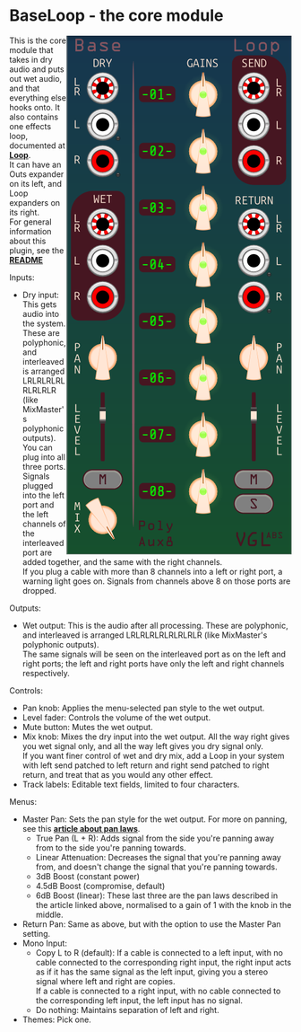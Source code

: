 # BaseLoop - the core module

<img src="BaseLoop.png" align="right">

This is the core module that takes in dry audio and puts out wet audio, and that everything else hooks onto. It also contains one effects loop, documented at **[Loop](loop.md)**.  
It can have an Outs expander on its left, and Loop expanders on its right.  
For general information about this plugin, see the **[README](../README.md)**

Inputs:
- Dry input: This gets audio into the system. These are polyphonic, and interleaved is arranged LRLRLRLRLRLRLRLR (like MixMaster's polyphonic outputs).  
You can plug into all three ports. Signals plugged into the left port and the left channels of the interleaved port are added together, and the same with the right channels.  
If you plug a cable with more than 8 channels into a left or right port, a warning light goes on. Signals from channels above 8 on those ports are dropped.

Outputs:
- Wet output: This is the audio after all processing. These are polyphonic, and interleaved is arranged LRLRLRLRLRLRLRLR (like MixMaster's polyphonic outputs).  
The same signals will be seen on the interleaved port as on the left and right ports; the left and right ports have only the left and right channels respectively.

Controls:
- Pan knob: Applies the menu-selected pan style to the wet output.
- Level fader: Controls the volume of the wet output.
- Mute button: Mutes the wet output.
- Mix knob: Mixes the dry input into the wet output. All the way right gives you wet signal only, and all the way left gives you dry signal only.  
If you want finer control of wet and dry mix, add a Loop in your system with left send patched to left return and right send patched to right return, and treat that as you would any other effect.
- Track labels: Editable text fields, limited to four characters.

Menus:
- Master Pan: Sets the pan style for the wet output. For more on panning, see this **[article about pan laws](https://www.cs.cmu.edu/~music/icm-online/readings/panlaws/panlaws.pdf)**.
	- True Pan (L + R): Adds signal from the side you're panning away from to the side you're panning towards.
	- Linear Attenuation: Decreases the signal that you're panning away from, and doesn't change the signal that you're panning towards.
	- 3dB Boost (constant power)
	- 4.5dB Boost (compromise, default)
	- 6dB Boost (linear): These last three are the pan laws described in the article linked above, normalised to a gain of 1 with the knob in the middle.
- Return Pan: Same as above, but with the option to use the Master Pan setting.
- Mono Input: 
	- Copy L to R (default): If a cable is connected to a left input, with no cable connected to the corresponding right input, the right input acts as if it has the same signal as the left input,
	giving you a stereo signal where left and right are copies.  
If a cable is connected to a right input, with no cable connected to the corresponding left input, the left input has no signal.
	- Do nothing: Maintains separation of left and right.
- Themes: Pick one.
